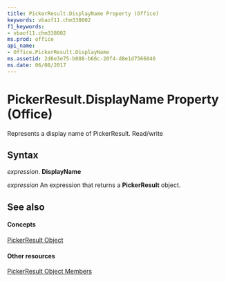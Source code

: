 ```yaml
---
title: PickerResult.DisplayName Property (Office)
keywords: vbaof11.chm338002
f1_keywords:
- vbaof11.chm338002
ms.prod: office
api_name:
- Office.PickerResult.DisplayName
ms.assetid: 2d6e3e75-b088-b66c-20f4-d8e1d7566046
ms.date: 06/08/2017
---
```



# PickerResult.DisplayName Property (Office)

Represents a display name of PickerResult. Read/write


## Syntax

 _expression_. **DisplayName**

 _expression_ An expression that returns a **PickerResult** object.


## See also


#### Concepts


[PickerResult Object](pickerresult-object-office.md)
#### Other resources


[PickerResult Object Members](pickerresult-members-office.md)

